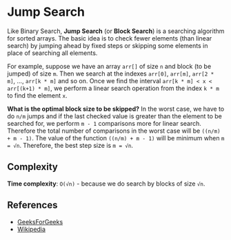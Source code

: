 # Jump Search

Like Binary Search, **Jump Search** (or **Block Search**) is a searching algorithm for sorted arrays. The basic idea is to check fewer elements (than linear search) by jumping ahead by fixed steps or skipping some elements in place of searching all elements.

For example, suppose we have an array `arr[]` of size `n` and block (to be jumped) of size `m`. Then we search at the indexes `arr[0]`, `arr[m]`, `arr[2 * m]`, ..., `arr[k * m]` and so on. Once we find the interval `arr[k * m] < x < arr[(k+1) * m]`, we perform a linear search operation from the index `k * m` to find the element `x`.

**What is the optimal block size to be skipped?**
In the worst case, we have to do `n/m` jumps and if the last checked value is greater than the element to be searched for, we perform `m - 1` comparisons more for linear search. Therefore the total number of comparisons in the worst case will be `((n/m) + m - 1)`. The value of the function `((n/m) + m - 1)` will be minimum when `m = √n`. Therefore, the best step size is `m = √n`.

## Complexity

**Time complexity**: `O(√n)` - because we do search by blocks of size `√n`.

## References

-   [GeeksForGeeks](https://www.geeksforgeeks.org/jump-search/)
-   [Wikipedia](https://en.wikipedia.org/wiki/Jump_search)

